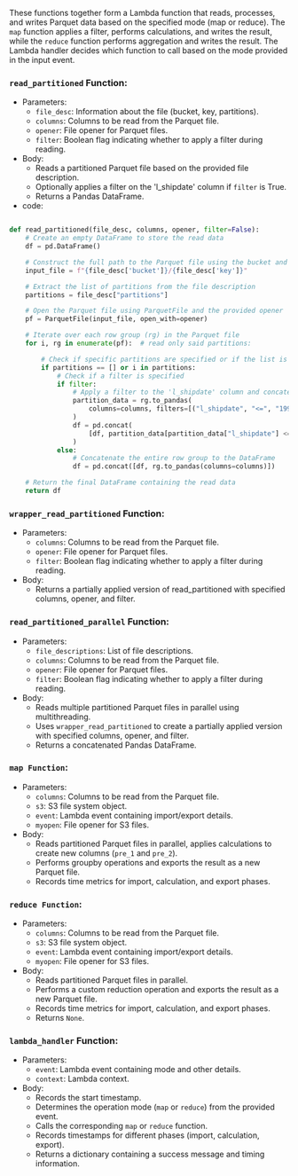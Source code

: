 
These functions together form a Lambda function that reads, processes, and writes Parquet data based on the specified mode (map or reduce). The `map` function applies a filter, performs calculations, and writes the result, while the `reduce` function performs aggregation and writes the result. The Lambda handler decides which function to call based on the mode provided in the input event.

### `read_partitioned` Function:
- Parameters:
    - `file_desc`: Information about the file (bucket, key, partitions).
    - `columns`: Columns to be read from the Parquet file.
    - `opener`: File opener for Parquet files.
    - `filter`: Boolean flag indicating whether to apply a filter during reading.
- Body:
    - Reads a partitioned Parquet file based on the provided file description.
    - Optionally applies a filter on the 'l_shipdate' column if `filter` is True.
    - Returns a Pandas DataFrame.
- code:
```python

def read_partitioned(file_desc, columns, opener, filter=False):
    # Create an empty DataFrame to store the read data
    df = pd.DataFrame()

    # Construct the full path to the Parquet file using the bucket and key from file_desc
    input_file = f"{file_desc['bucket']}/{file_desc['key']}"

    # Extract the list of partitions from the file description
    partitions = file_desc["partitions"]

    # Open the Parquet file using ParquetFile and the provided opener
    pf = ParquetFile(input_file, open_with=opener)

    # Iterate over each row group (rg) in the Parquet file
    for i, rg in enumerate(pf):  # read only said partitions:

        # Check if specific partitions are specified or if the list is empty (read all partitions)
        if partitions == [] or i in partitions:
            # Check if a filter is specified
            if filter:
                # Apply a filter to the 'l_shipdate' column and concatenate the result to the DataFrame
                partition_data = rg.to_pandas(
                    columns=columns, filters=[("l_shipdate", "<=", "1998-09-02")]
                )
                df = pd.concat(
                    [df, partition_data[partition_data["l_shipdate"] <= "1998-09-02"]]
                )
            else:
                # Concatenate the entire row group to the DataFrame
                df = pd.concat([df, rg.to_pandas(columns=columns)])

    # Return the final DataFrame containing the read data
    return df

```
### `wrapper_read_partitioned` Function:
- Parameters:
    - `columns`: Columns to be read from the Parquet file.
    - `opener`: File opener for Parquet files.
    - `filter`: Boolean flag indicating whether to apply a filter during reading.
- Body:
    - Returns a partially applied version of read_partitioned with specified    columns, opener, and filter. 
### `read_partitioned_parallel` Function:
- Parameters: 
    - `file_descriptions`: List of file descriptions.
    - `columns`: Columns to be read from the Parquet file.
    - `opener`: File opener for Parquet files.
    - `filter`: Boolean flag indicating whether to apply a filter during reading.
- Body:
    - Reads multiple partitioned Parquet files in parallel using multithreading.
    - Uses `wrapper_read_partitioned` to create a partially applied version with specified columns, opener, and filter.
    - Returns a concatenated Pandas DataFrame.
### `map Function`:
- Parameters:
    - `columns`: Columns to be read from the Parquet file.
    - `s3`: S3 file system object.
    - `event`: Lambda event containing import/export details.
    - `myopen`: File opener for S3 files.
- Body:
    - Reads partitioned Parquet files in parallel, applies calculations to create new columns (`pre_1` and `pre_2`).
    - Performs groupby operations and exports the result as a new Parquet file.
    - Records time metrics for import, calculation, and export phases.
### `reduce Function`:
- Parameters:
    - `columns`: Columns to be read from the Parquet file.
    - `s3`: S3 file system object.
    - `event`: Lambda event containing import/export details.
    - `myopen`: File opener for S3 files.
- Body:
    - Reads partitioned Parquet files in parallel.
    - Performs a custom reduction operation and exports the result as a new Parquet file.
    - Records time metrics for import, calculation, and export phases.
    - Returns `None`.
### `lambda_handler` Function:
- Parameters:
    - `event`: Lambda event containing mode and other details.
    - `context`: Lambda context.
- Body:
    - Records the start timestamp.
    - Determines the operation mode (`map` or `reduce`) from the provided event.
    - Calls the corresponding `map` or `reduce` function.
    - Records timestamps for different phases (import, calculation, export).
    - Returns a dictionary containing a success message and timing information.






